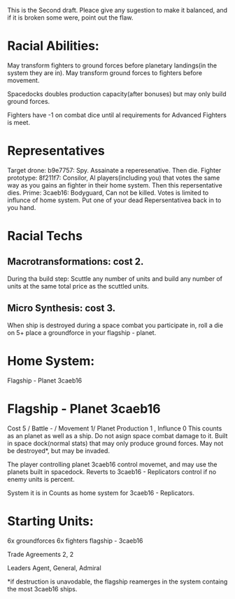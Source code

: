 This is the Second draft. Pleace give any sugestion to make it balanced, and if it is broken some were, point out the flaw.

# Racial Abilities:
May transform fighters to ground forces before planetary landings(in the system they are in).
May transform ground forces to fighters before movement.

Spacedocks doubles production capacity(after bonuses) but may only build ground forces.

Fighters have -1 on combat dice until al requirements for Advanced Fighters is meet.

# Representatives
Target drone: b9e7757: Spy. Assainate a reperesenative. Then die.
Fighter prototype: 8f211f7:  Consilor, Al players(including you) that votes the same way as you gains an fighter in their home system. Then this repersentative dies.
Prime: 3caeb16:  Bodyguard, Can not be killed. Votes is limited to influnce of home system. Put one of your dead Repersentativea back in to you hand.

# Racial Techs
## Macrotransformations: cost 2. 
During tha build step: Scuttle any number of units and build any number of units at the same total price as the scuttled units.

## Micro Synthesis: cost 3.
When ship is destroyed during a space combat you participate in, roll a die on 5+ place a groundforce in your flagship - planet.

# Home System:
Flagship - Planet 3caeb16

# Flagship - Planet 3caeb16
Cost 5 / Battle - / Movement 1/ Planet Production 1 , Influnce 0
This counts as an planet as well as a ship. Do not asign space combat damage to it. 
Built in space dock(normal stats) that may only produce ground forces.
May not be destroyed*, but may be invaded. 

The player controlling planet 3caeb16 control movemet, and may use the planets built in spacedock. 
Reverts to 3caeb16 - Replicators control if no enemy units is percent. 

System it is in Counts as home system for 3caeb16 - Replicators. 

# Starting Units:
6x groundforces
6x fighters
flagship - 3caeb16

Trade Agreements
2, 2

Leaders
Agent, General, Admiral

*if destruction is unavodable, the flagship reamerges in the system containg the most 3caeb16 ships.
